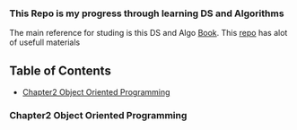 ### This Repo is my progress through learning DS and Algorithms 

The main reference for studing is this DS and Algo [Book](https://www.amazon.com/Structures-Algorithms-Python-Michael-Goodrich/dp/1118290275).
This [repo](https://github.com/jwasham/coding-interview-university#dynamic-programming) has alot of usefull materials 

## Table of Contents

- [Chapter2 Object Oriented Programming](#chapter2-object-oriented-programming)


### Chapter2 Object Oriented Programming